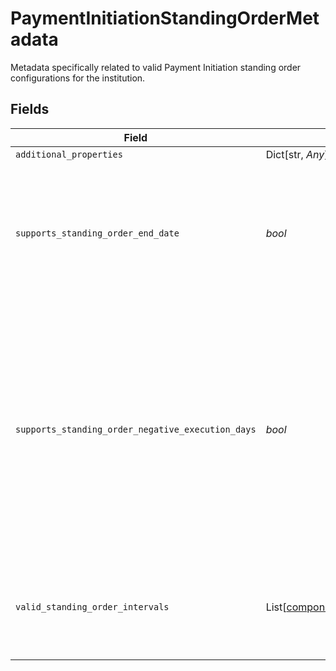 # PaymentInitiationStandingOrderMetadata

Metadata specifically related to valid Payment Initiation standing order configurations for the institution.


## Fields

| Field                                                                                                                                                                                                     | Type                                                                                                                                                                                                      | Required                                                                                                                                                                                                  | Description                                                                                                                                                                                               |
| --------------------------------------------------------------------------------------------------------------------------------------------------------------------------------------------------------- | --------------------------------------------------------------------------------------------------------------------------------------------------------------------------------------------------------- | --------------------------------------------------------------------------------------------------------------------------------------------------------------------------------------------------------- | --------------------------------------------------------------------------------------------------------------------------------------------------------------------------------------------------------- |
| `additional_properties`                                                                                                                                                                                   | Dict[str, *Any*]                                                                                                                                                                                          | :heavy_minus_sign:                                                                                                                                                                                        | N/A                                                                                                                                                                                                       |
| `supports_standing_order_end_date`                                                                                                                                                                        | *bool*                                                                                                                                                                                                    | :heavy_check_mark:                                                                                                                                                                                        | Indicates whether the institution supports closed-ended standing orders by providing an end date.                                                                                                         |
| `supports_standing_order_negative_execution_days`                                                                                                                                                         | *bool*                                                                                                                                                                                                    | :heavy_check_mark:                                                                                                                                                                                        | This is only applicable to `MONTHLY` standing orders. Indicates whether the institution supports negative integers (-1 to -5) for setting up a `MONTHLY` standing order relative to the end of the month. |
| `valid_standing_order_intervals`                                                                                                                                                                          | List[[components.PaymentScheduleInterval](../../models/components/paymentscheduleinterval.md)]                                                                                                            | :heavy_check_mark:                                                                                                                                                                                        | A list of the valid standing order intervals supported by the institution.                                                                                                                                |